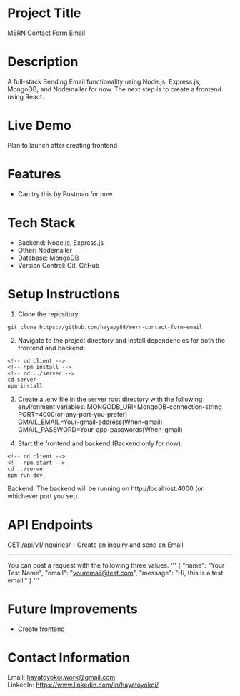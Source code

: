 # Project Title

MERN Contact Form Email

# Description

A full-stack Sending Email functionality using Node.js, Express.js, MongoDB, and Nodemailer for now.
The next step is to create a frontend using React.

# Live Demo

Plan to launch after creating frontend

# Features

- Can try this by Postman for now

# Tech Stack

- Backend: Node.js, Express.js
- Other: Nodemailer
- Database: MongoDB
- Version Control: Git, GitHub

# Setup Instructions

1. Clone the repository:

```
git clone https://github.com/hayapy88/mern-contact-form-email
```

2. Navigate to the project directory and install dependencies for both the frontend and backend:

```
<!-- cd client -->
<!-- npm install -->
<!-- cd ../server -->
cd server
npm install
```

3. Create a .env file in the server root directory with the following environment variables:
   MONGODB_URI=MongoDB-connection-string  
   PORT=4000(or-any-port-you-prefer)  
   GMAIL_EMAIL=Your-gmail-address(When-gmail)  
   GMAIL_PASSWORD=Your-app-passwords(When-gmail)

4. Start the frontend and backend (Backend only for now):

```
<!-- cd client -->
<!-- npm start -->
cd ../server
npm run dev
```

<!-- Frontend: Open http://localhost:3000 in your browser to view the frontend.   -->

Backend: The backend will be running on http://localhost:4000 (or whichever port you set).

# API Endpoints

GET /api/v1/inquiries/ - Create an inquiry and send an Email

---

You can post a request with the following three values.
'''
{
"name": "Your Test Name",
"email": "youremail@test.com",
"message": "Hi, this is a test email."
}
'''

# Future Improvements

- Create frontend

# Contact Information

Email: hayatoyokoi.work@gmail.com  
LinkedIn: https://www.linkedin.com/in/hayatoyokoi/
